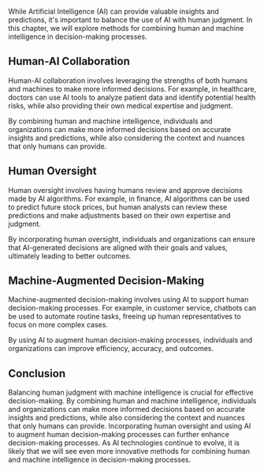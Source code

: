 
While Artificial Intelligence (AI) can provide valuable insights and predictions, it's important to balance the use of AI with human judgment. In this chapter, we will explore methods for combining human and machine intelligence in decision-making processes.

Human-AI Collaboration
----------------------

Human-AI collaboration involves leveraging the strengths of both humans and machines to make more informed decisions. For example, in healthcare, doctors can use AI tools to analyze patient data and identify potential health risks, while also providing their own medical expertise and judgment.

By combining human and machine intelligence, individuals and organizations can make more informed decisions based on accurate insights and predictions, while also considering the context and nuances that only humans can provide.

Human Oversight
---------------

Human oversight involves having humans review and approve decisions made by AI algorithms. For example, in finance, AI algorithms can be used to predict future stock prices, but human analysts can review these predictions and make adjustments based on their own expertise and judgment.

By incorporating human oversight, individuals and organizations can ensure that AI-generated decisions are aligned with their goals and values, ultimately leading to better outcomes.

Machine-Augmented Decision-Making
---------------------------------

Machine-augmented decision-making involves using AI to support human decision-making processes. For example, in customer service, chatbots can be used to automate routine tasks, freeing up human representatives to focus on more complex cases.

By using AI to augment human decision-making processes, individuals and organizations can improve efficiency, accuracy, and outcomes.

Conclusion
----------

Balancing human judgment with machine intelligence is crucial for effective decision-making. By combining human and machine intelligence, individuals and organizations can make more informed decisions based on accurate insights and predictions, while also considering the context and nuances that only humans can provide. Incorporating human oversight and using AI to augment human decision-making processes can further enhance decision-making processes. As AI technologies continue to evolve, it is likely that we will see even more innovative methods for combining human and machine intelligence in decision-making processes.
